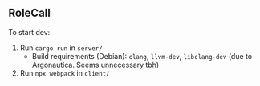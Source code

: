 ## RoleCall
To start dev:
1. Run `cargo run` in `server/`
	- Build requirements (Debian): `clang`, `llvm-dev`, `libclang-dev` (due to Argonautica. Seems unnecessary tbh)
2. Run `npx webpack` in `client/`

